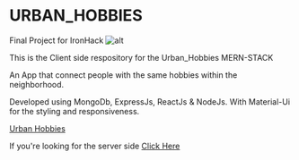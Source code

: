 # URBAN_HOBBIES

Final Project for IronHack
![alt](https://res.cloudinary.com/dzxo1mr9i/image/upload/v1626119527/1_x3gzh4.png)

This is the Client side respository for the Urban_Hobbies MERN-STACK

An App that connect people with the same hobbies within the neighborhood.

Developed using MongoDb, ExpressJs, ReactJs & NodeJs. With Material-Ui for the styling and responsiveness.

[Urban Hobbies](https://urban-hobbies.netlify.app/)

If you're looking for the server side [Click Here](https://github.com/knottykid/URBAN_HOBBIES_API)




